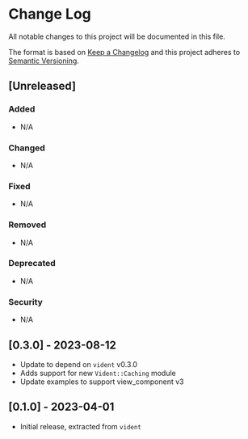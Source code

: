 # Change Log
All notable changes to this project will be documented in this file.

The format is based on [Keep a Changelog](http://keepachangelog.com/)
and this project adheres to [Semantic Versioning](http://semver.org/).

## [Unreleased]

### Added

- N/A

### Changed

- N/A

### Fixed

- N/A 

### Removed

- N/A

### Deprecated

- N/A

### Security

- N/A


## [0.3.0] - 2023-08-12

- Update to depend on `vident` v0.3.0
- Adds support for new `Vident::Caching` module
- Update examples to support view_component v3

## [0.1.0] - 2023-04-01

- Initial release, extracted from `vident`
